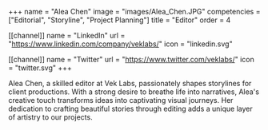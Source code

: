 +++
 name = "Alea Chen"
 image = "images/Alea_Chen.JPG"
 competencies = ["Editorial", "Storyline", "Project Planning"]
 title = "Editor"
 order = 4

[[channel]]
  name = "LinkedIn"
  url = "https://www.linkedin.com/company/veklabs/"
  icon = "linkedin.svg"

[[channel]]
  name = "Twitter"
  url = "https://www.twitter.com/veklabs/"
  icon = "twitter.svg"
+++

Alea Chen, a skilled editor at Vek Labs, passionately shapes storylines for client productions. With a strong desire to breathe life into narratives, Alea's creative touch transforms ideas into captivating visual journeys. Her dedication to crafting beautiful stories through editing adds a unique layer of artistry to our projects.
